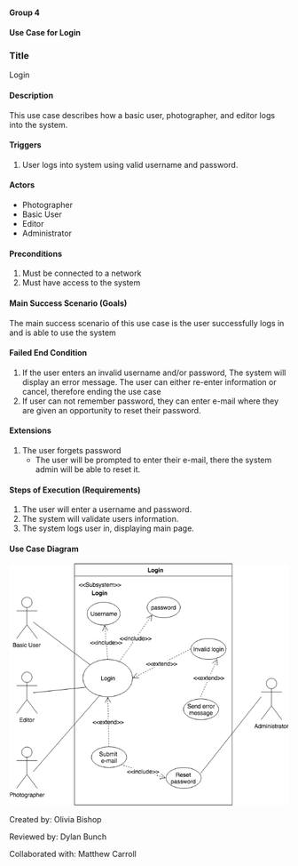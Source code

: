 #### Group 4
#### Use Case for Login


### Title
Login

#### Description
This use case describes how a basic user, photographer, and editor logs into the system.


#### Triggers
1. User logs into system using valid username and password.


#### Actors
* Photographer
* Basic User
* Editor
* Administrator

#### Preconditions
1. Must be connected to a network
2. Must have access to the system

#### Main Success Scenario (Goals)
The main success scenario of this use case is the user successfully logs in and is able to use the system


#### Failed End Condition
1. If the user enters an invalid username and/or password, The system will display an error message. The user can either re-enter information or cancel, therefore ending the use case 
2. If user can not remember password, they can enter e-mail where they are given an opportunity to reset their password.

#### Extensions
1. The user forgets password
	* The user will be prompted to enter their e-mail, there the system admin will be able to reset it.

#### Steps of Execution (Requirements)
1. The user will enter a username and password.
2. The system will validate users information.
3. The system logs user in, displaying main page.


#### Use Case Diagram
![view images](https://github.com/MJC598/RJI-Software-Engineering-Project/blob/master/diagrams/use_case_login_diagram.png "login_diagram")



Created by: Olivia Bishop

Reviewed by: Dylan Bunch

Collaborated with: Matthew Carroll



